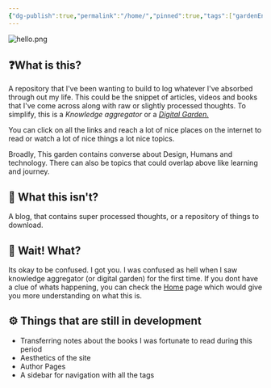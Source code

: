 ```yaml
---
{"dg-publish":true,"permalink":"/home/","pinned":true,"tags":["gardenEntry"],"noteIcon":3,"created":"2024-11-30T20:40:49.671+01:00","updated":"2024-12-15T17:26:11.898+01:00"}
---
```


![hello.png](/img/user/Assets/hello.png)
## ❓What is this?
A repository that I've been wanting to build to log whatever I've absorbed through out my life. This could be the snippet of articles, videos and books that I've come across along with raw or slightly processed thoughts. To simplify, this is a *Knowledge aggregator* or a [*Digital Garden.*](https://maggieappleton.com/garden-history)

You can click on all the links and reach a lot of nice places on the internet to read or watch a lot of nice things  a lot nice topics.

Broadly, This garden contains converse about Design, Humans and technology. There can also be topics that could overlap above like learning and journey.

## 🚫 What this isn't?
A blog, that contains super processed thoughts, or a repository of things to download.

## 🫤 Wait! What?
Its okay to be confused. I got you. I was confused as hell when I saw knowledge aggregator (or digital garden) for the first time. If you dont have a clue of whats happening, you can check the [Home](Home.md)  page which would give you more understanding on what this is.

## ⚙️ Things that are still in development
- Transferring notes about the books I was fortunate to read during this period
- Aesthetics of the site
- Author Pages
- A sidebar for navigation with all the tags